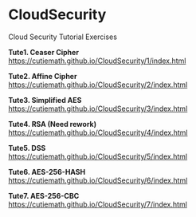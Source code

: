 # CloudSecurity  
Cloud Security Tutorial Exercises  
  
**Tute1. Ceaser Cipher**  
https://cutiemath.github.io/CloudSecurity/1/index.html  
  
**Tute2. Affine Cipher**  
https://cutiemath.github.io/CloudSecurity/2/index.html  
  
**Tute3. Simplified AES**  
https://cutiemath.github.io/CloudSecurity/3/index.html  
  
**Tute4. RSA (Need rework)**    
https://cutiemath.github.io/CloudSecurity/4/index.html  
  
**Tute5. DSS**  
https://cutiemath.github.io/CloudSecurity/5/index.html  
  
**Tute6. AES-256-HASH**  
https://cutiemath.github.io/CloudSecurity/6/index.html  
  
**Tute7. AES-256-CBC**  
https://cutiemath.github.io/CloudSecurity/7/index.html  
